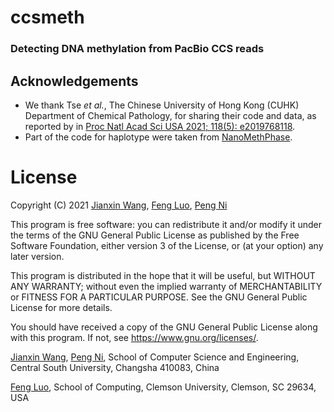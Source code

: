 # ccsmeth
### Detecting DNA methylation from PacBio CCS reads


## Acknowledgements
- We thank Tse *et al.*, The Chinese University of Hong Kong (CUHK) Department of Chemical Pathology, for sharing their code and data, as reported by in [Proc Natl Acad Sci USA 2021; 118(5): e2019768118](https://doi.org/10.1073/pnas.2019768118).
- Part of the code for haplotype were taken from [NanoMethPhase](https://github.com/vahidAK/NanoMethPhase).


License
=========
Copyright (C) 2021 [Jianxin Wang](mailto:jxwang@mail.csu.edu.cn), [Feng Luo](mailto:luofeng@clemson.edu), [Peng Ni](mailto:nipeng@csu.edu.cn)

This program is free software: you can redistribute it and/or modify it under the terms of the GNU General Public License as published by the Free Software Foundation, either version 3 of the License, or (at your option) any later version.

This program is distributed in the hope that it will be useful, but WITHOUT ANY WARRANTY; without even the implied warranty of MERCHANTABILITY or FITNESS FOR A PARTICULAR PURPOSE. See the GNU General Public License for more details.

You should have received a copy of the GNU General Public License along with this program. If not, see <https://www.gnu.org/licenses/>.

[Jianxin Wang](mailto:jxwang@mail.csu.edu.cn), [Peng Ni](mailto:nipeng@csu.edu.cn), 
School of Computer Science and Engineering, Central South University, Changsha 410083, China

[Feng Luo](mailto:luofeng@clemson.edu), School of Computing, Clemson University, Clemson, SC 29634, USA
